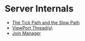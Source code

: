 # Server Internals

- [The Tick Path and the Slow Path](./tickpath.md)
- [ViewPort Thread(s)](./viewport_thread.md)
- [Join Manager](./join_manager.md)
